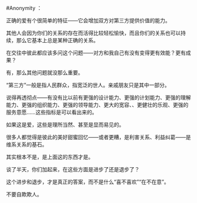 #Anonymity ：

正确的爱有个很简单的特征——它会增加双方对第三方提供价值的能力。

  

其他人会因为你们的关系的存在而活得比较轻松愉快，而且你们的关系也可以持续，那么它基本上总是某种正确的关系。

  

在交往中彼此都应该多问这个问题——对方和我自己有没有变得更有效能？更有成果？

  

有，那么其他问题就没那么重要。

  

“第三方”一般是指人民群众，指宽泛的世人。亲戚朋友只是其中一部分。

  

说得再透彻点——有没有比以前有更强的设计能力、更强的计划能力、更强的理解能力、更强的组织能力、更强的领导能力、更大的宽容、、更健壮的乐观、更强的服务意愿……这些指标是可以看出来的。

  

如果这是爱，这些是理所当然、甚至是显而易见的。

  

很多人都觉得是彼此的美好甜蜜回忆——或者更糟，是利害关系、利益纠葛——是维系关系的基石。

  

其实根本不是，是上面这的东西才是。

  

谈了半天，你们加起来，在这些方面是进步了还是退步了？

  

这个进步和退步，才是真正的答案，而不是什么“喜不喜欢”“在不在意”。

  

不要自欺欺人。